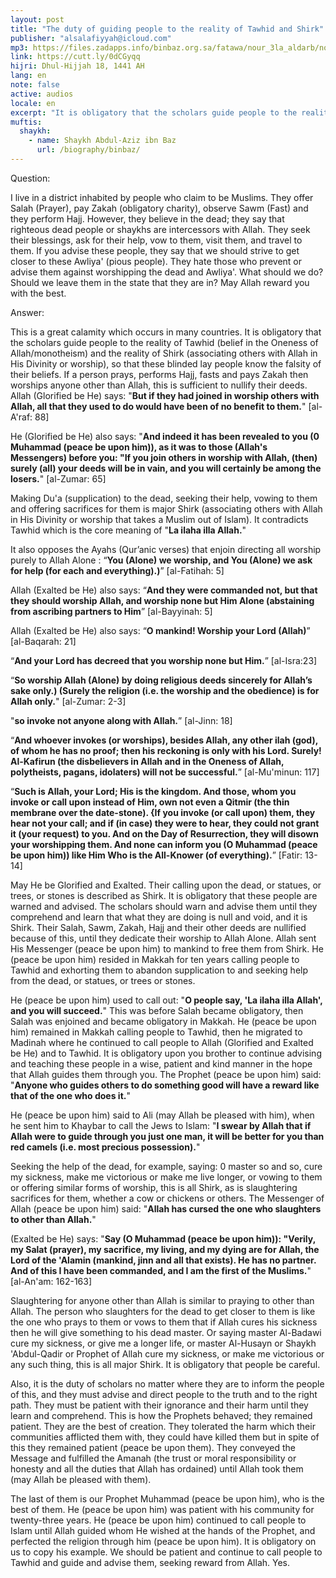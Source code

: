 ```yaml
---
layout: post
title: "The duty of guiding people to the reality of Tawhid and Shirk"
publisher: "alsalafiyyah@icloud.com"
mp3: https://files.zadapps.info/binbaz.org.sa/fatawa/nour_3la_aldarb/nour_412/41211.mp3
link: https://cutt.ly/0dCGyqq
hijri: Dhul-Hijjah 18, 1441 AH
lang: en
note: false
active: audios
locale: en
excerpt: "It is obligatory that the scholars guide people to the reality of Tawhid (belief in the Oneness of Allah/monotheism) and the reality of Shirk (associating others with Allah in His Divinity or worship), so that these blinded lay people know the falsity of their beliefs."
muftis:
  shaykh: 
    - name: Shaykh Abdul-Aziz ibn Baz
      url: /biography/binbaz/
---
```


Question:

I live in a district inhabited by people who claim to be Muslims. They offer Salah (Prayer), pay Zakah (obligatory charity), observe Sawm (Fast) and they perform Hajj. However, they believe in the dead; they say that righteous dead people or shaykhs are intercessors with Allah. They seek their blessings, ask for their help, vow to them, visit them, and travel to them. If you advise these people, they say that we should strive to get closer to these Awliya' (pious people). They hate those who prevent or advise them against worshipping the dead and Awliya'. What should we do? Should we leave them in the state that they are in? May Allah reward you with the best. 

Answer:

This is a great calamity which occurs in many countries. It is obligatory that the scholars guide people to the reality of Tawhid (belief in the Oneness of Allah/monotheism) and the reality of Shirk (associating others with Allah in His Divinity or worship), so that these blinded lay people know the falsity of their beliefs. If a person prays, performs Hajj, fasts and pays Zakah then worships anyone other than Allah, this is sufficient to nullify their deeds. Allah (Glorified be He) says: "**But if they had joined in worship others with Allah, all that they used to do would have been of no benefit to them.**" [al-A'raf: 88]

He (Glorified be He) also says: "**And indeed it has been revealed to you (0 Muhammad (peace be upon him)), as it was to those (Allah's Messengers) before you: "If you join others in worship with Allah, (then) surely (all) your deeds will be in vain, and you will certainly be among the losers.**" [al-Zumar: 65]

Making Du'a (supplication) to the dead, seeking their help, vowing to them and offering sacrifices for them is major Shirk (associating others with Allah in His Divinity or worship that takes a Muslim out of Islam). It contradicts Tawhid which is the core meaning of "**La ilaha illa Allah.**" 

It also opposes the Ayahs (Qur’anic verses) that enjoin directing all worship purely to Allah Alone : “**You (Alone) we worship, and You (Alone) we ask for help (for each and everything).)**” [al-Fatihah: 5]

Allah (Exalted be He) also says: “**And they were commanded not, but that they should worship Allah, and worship none but Him Alone (abstaining from ascribing partners to Him**” [al-Bayyinah: 5]

Allah (Exalted be He) also says: “**O mankind! Worship your Lord (Allah)**” [al-Baqarah: 21]

“**And your Lord has decreed that you worship none but Him.**” [al-Isra:23]

“**So worship Allah (Alone) by doing religious deeds sincerely for Allah’s sake only.) (Surely the religion (i.e. the worship and the obedience) is for Allah only.**" [al-Zumar: 2-3]

"**so invoke not anyone along with Allah.**” [al-Jinn: 18]

“**And whoever invokes (or worships), besides Allah, any other ilah (god), of whom he has no proof; then his reckoning is only with his Lord. Surely! Al-Kafirun (the disbelievers in Allah and in the Oneness of Allah, polytheists, pagans, idolaters) will not be successful.**” [al-Mu'minun: 117]

“**Such is Allah, your Lord; His is the kingdom. And those, whom you invoke or call upon instead of Him, own not even a Qitmir (the thin membrane over the date-stone). {If you invoke (or call upon) them, they hear not your call; and if (in case) they were to hear, they could not grant it (your request) to you. And on the Day of Resurrection, they will disown your worshipping them. And none can inform you (O Muhammad (peace be upon him)) like Him Who is the All-Knower (of everything).**” [Fatir: 13-14]

May He be Glorified and Exalted. Their calling upon the dead, or statues, or trees, or stones is described as Shirk. It is obligatory that these people are warned and advised. The scholars should warn and advise them until they comprehend and learn that what they are doing is null and void, and it is Shirk. Their Salah, Sawm, Zakah, Hajj and their other deeds are nullified because of this, until they dedicate their worship to Allah Alone. Allah sent His Messenger (peace be upon him) to mankind to free them from Shirk. He (peace be upon him) resided in Makkah for ten years calling people to Tawhid and exhorting them to abandon supplication to and seeking help from the dead, or statues, or trees or stones. 

He (peace be upon him) used to call out: "**O people say, 'La ilaha illa Allah', and you will succeed.**" This was before Salah became obligatory, then Salah was enjoined and became obligatory in Makkah. He (peace be upon him) remained in Makkah calling people to Tawhid, then he migrated to Madinah where he continued to call people to Allah (Glorified and Exalted be He) and to Tawhid. It is obligatory upon you brother to continue advising and teaching these people in a wise, patient and kind manner in the hope that Allah guides them through you. The Prophet (peace be upon him) said: "**Anyone who guides others to do something good will have a reward like that of the one who does it.**"

He (peace be upon him) said to Ali (may Allah be pleased with him), when he sent him to Khaybar to call the Jews to Islam: "**I swear by Allah that if Allah were to guide through you just one man, it will be better for you than red camels (i.e. most precious possession).**"

Seeking the help of the dead, for example, saying: 0 master so and so, cure my sickness, make me victorious or make me live longer, or vowing to them or offering similar forms of worship, this is all Shirk, as is slaughtering sacrifices for them, whether a cow or chickens or others. The Messenger of Allah (peace be upon him) said: "**Allah has cursed the one who slaughters to other than Allah.**"

(Exalted be He) says: "**Say (O Muhammad (peace be upon him)): "Verily, my Salat (prayer), my sacrifice, my living, and my dying are for Allah, the Lord of the 'Alamin (mankind, jinn and all that exists). He has no partner. And of this I have been commanded, and I am the first of the Muslims.**" [al-An'am: 162-163] 

Slaughtering for anyone other than Allah is similar to praying to other than Allah. The person who slaughters for the dead to get closer to them is like the one who prays to them or vows to them that if Allah cures his sickness then he will give something to his dead master. Or saying master Al-Badawi cure my sickness, or give me a longer life, or master Al-Husayn or Shaykh 'Abdul-Qadir or Prophet of Allah cure my sickness, or make me victorious or any such thing, this is all major Shirk. It is obligatory that people be careful. 

Also, it is the duty of scholars no matter where they are to inform the people of this, and they must advise and direct people to the truth and to the right path. They must be patient with their ignorance and their harm until they learn and comprehend. This is how the Prophets behaved; they remained patient. They are the best of creation. They tolerated the harm which their communities afflicted them with, they could have killed them but in spite of this they remained patient (peace be upon them). They conveyed the Message and fulfilled the Amanah (the trust or moral responsibility or honesty and all the duties that Allah has ordained) until Allah took them (may Allah be pleased with them). 

The last of them is our Prophet Muhammad (peace be upon him), who is the best of them. He (peace be upon him) was patient with his community for twenty-three years. He (peace be upon him) continued to call people to Islam until Allah guided whom He wished at the hands of the Prophet, and perfected the religion through him (peace be upon him). It is obligatory on us to copy his example. We should be patient and continue to call people to Tawhid and guide and advise them, seeking reward from Allah. Yes.
